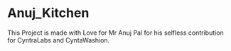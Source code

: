 # Anuj_Kitchen

This Project is made with Love for Mr Anuj Pal for his selfless contribution for CyntraLabs and CyntaWashion.
